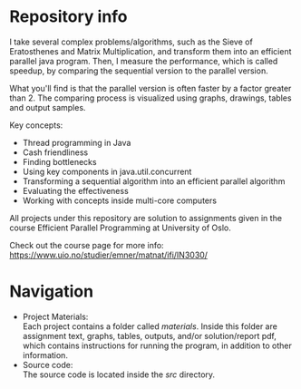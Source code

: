 # Repository info
I take several complex problems/algorithms, such as the Sieve of Eratosthenes and Matrix Multiplication, and transform them into an efficient parallel java program. Then, I measure the performance, which is called speedup, by comparing the sequential version to the parallel version. 

What you'll find is that the parallel version is often faster by a factor greater than 2. The comparing process is visualized using graphs, drawings, tables and output samples.

Key concepts:
- Thread programming in Java
- Cash friendliness
- Finding bottlenecks
- Using key components in java.util.concurrent
- Transforming a sequential algorithm into an efficient parallel algorithm
- Evaluating the effectiveness 
- Working with concepts inside multi-core computers

All projects under this repository are solution to assignments given in the course Efficient Parallel Programming at University of Oslo.

Check out the course page for more info:
https://www.uio.no/studier/emner/matnat/ifi/IN3030/

# Navigation
- Project Materials:\
  Each project contains a folder called *materials*. Inside this folder are assignment text, graphs, tables, outputs, and/or solution/report pdf, which contains instructions for running the program, in addition to other information.
- Source code:\
  The source code is located inside the *src* directory.

